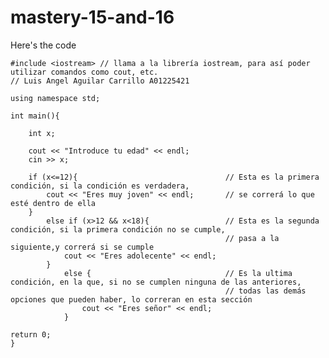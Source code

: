 # mastery-15-and-16
Here's the code


    #include <iostream> // llama a la librería iostream, para así poder utilizar comandos como cout, etc.
    // Luis Angel Aguilar Carrillo A01225421    
    
    using namespace std;
    
    int main(){
    	
    	int x;
    
    	cout << "Introduce tu edad" << endl; 
    	cin >> x;
    
    	if (x<=12){ 								// Esta es la primera condición, si la condición es verdadera,
    		cout << "Eres muy joven" << endl;		// se correrá lo que esté dentro de ella
    	}
    		else if (x>12 && x<18){					// Esta es la segunda condición, si la primera condición no se cumple,
    												// pasa a la siguiente,y correrá si se cumple 
    			cout << "Eres adolecente" << endl;
    		}
    			else {								// Es la ultima condición, en la que, si no se cumplen ninguna de las anteriores, 
    												// todas las demás opciones que pueden haber, lo correran en esta sección
    				cout << "Eres señor" << endl;
    			}

	return 0;
	}
